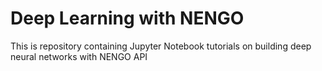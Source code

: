 # Deep Learning with NENGO

This is repository containing Jupyter Notebook tutorials on building deep neural networks with NENGO API
